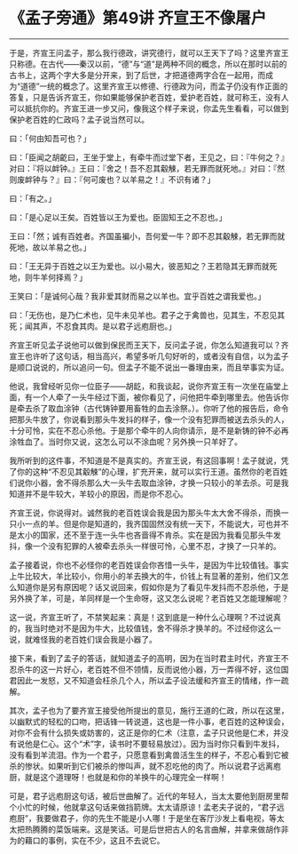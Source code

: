 # 《孟子旁通》第49讲 齐宣王不像屠户

------

于是，齐宣王问孟子，那么我行德政，讲究德行，就可以王天下了吗？这里齐宣王只称德。在古代——秦汉以前，“德”与“道”是两种不同的概念，所以在那时以前的古书上，这两个字大多是分开来，到了后世，才把道德两字合在一起用，而成为“道德”一统的概念了。这里齐宣王以修德、行德政为问，而孟子仍没有作正面的答复，只是告诉齐宣王，你如果能够保护老百姓，爱护老百姓，就可称王，没有人可以抵抗你的。齐宣王进一步又问，像我这个样子来说，你孟先生看看，可以做到保护老百姓的仁政吗？孟子说当然可以。

曰：「何由知吾可也？」

曰：「臣闻之胡齕曰，王坐于堂上，有牵牛而过堂下者，王见之，曰：『牛何之？』对曰：『将以衅钟。』王曰：『舍之！吾不忍其觳觫，若无罪而就死地。』对曰：『然则废衅钟与？』曰：『何可废也？以羊易之！』不识有诸？」

曰：「有之。」

曰：「是心足以王矣。百姓皆以王为爱也。臣固知王之不忍也。」

王曰：「然；诚有百姓者。齐国虽褊小，吾何爱一牛？即不忍其觳觫，若无罪而就死地，故以羊易之也。」

曰：「王无异于百姓之以王为爱也。以小易大，彼恶知之？王若隐其无罪而就死地，则牛羊何择焉？」

王笑曰：「是诚何心哉？我非爱其财而易之以羊也。宜乎百姓之谓我爱也。」

曰：「无伤也，是乃仁术也，见牛未见羊也。君子之于禽兽也，见其生，不忍见其死；闻其声，不忍食其肉。是以君子远庖厨也。」

齐宣王听见孟子说他可以做到保民而王天下，反问孟子说，你怎么知道我可以？齐宣王也许听了这句话，相当高兴，希望多听几句好听的，或者没有自信，以为孟子是顺口说说的，所以追问一句。但孟子不能不说出一番理由来，而且举事实为证。

他说，我曾经听见你一位臣子——胡龁，和我谈起，说你齐宣王有一次坐在庙堂上面，有一个人牵了一头牛经过下面，被你看见了，问他把牛牵到哪里去。他告诉你是牵去杀了取血涂钟（古代铸钟要用畜牲的血去涂祭。）。你听了他的报告后，命令把那头牛放了，你说看到那头牛发抖的样子，像一个没有犯罪而被送去杀头的人，十分可怜，实在不忍心杀他。于是那个牵牛的人向你请示，是不是新铸的钟不必再涂牲血了。当时你又说，这怎么可以不涂血呢？另外换一只羊好了。

我所听到的这件事，不知道是不是真实的。齐宣王说，有这回事啊！孟子就说，凭了你的这种“不忍见其觳觫”的心理，扩充开来，就可以实行王道。虽然你的老百姓们说你小器，舍不得杀那么大一头牛去取血涂钟，才换一只较小的羊去杀。可是我知道并不是牛较大，羊较小的原因，而是你不忍心。

齐宣王说，你说得对。诚然我的老百姓误会我是因为那头牛太大舍不得杀，而换一只小一点的羊。但是你是知道的，我齐国固然没有统一天下，不能说大，可也并不是太小的国家，还不至于连一头牛也吝啬得不肯杀。实在是因为我看见那头牛发抖，像一个没有犯罪的人被牵去杀头一样很可怜，心里不忍，才换了一只羊的。

孟子接着说，你也不必怪你的老百姓误会你吝惜一头牛，是因为牛比较值钱。事实上牛比较大，羊比较小，你用小的羊去换大的牛，价钱上有显著的差别，他们又怎么知道你是另有原因呢？话又说回来，假如你是为了看见牛发抖而不忍杀他，于是另外换了羊，可是，羊同样是一个生命呀，这又怎么说呢？老百姓又怎能理解呢？

这一说，齐宣王听了，不禁笑起来：真是！这到底是一种什么心理啊？不过说真的，我当时绝对不是因为牛大，比较值钱，舍不得杀才换羊的。不过经你这么一说，就难怪我的老百姓们误会我是小器了。

接下来，看到了孟子的答话，就知道孟子的高明，因为在当时君主时代，齐宣王不忍杀牛的这一片好心，老百姓不但不领情，反而说他小器，万一弄得不好，这位国君因此一发怒，又不知道会枉杀几个人，所以孟子设法缓和齐宣王的情绪，作一疏解。

其次，孟子也为了要齐宣王接受他所提出的意见，施行王道的仁政，所以在这里，以幽默式的轻松的口吻，把话锋一转说道，这也是一件小事，老百姓的这种误会，对你不会有什么损失或妨害的，这正是你的仁术（注意，孟子只说他是仁术，并没有说他是仁心。这个“术”字，读书时不要轻易放过）。因为当时你只看到牛发抖，没有看到羊流泪。作为一个君子，只愿意看到禽兽活生生的样子，不忍心看到它被杀的惨状。如果听到它们被杀的惨叫声，就不忍吃他的肉了。所以说君子远离庖厨，就是这个道理呀！也就是和你的羊换牛的心理完全一样啊！

可是，君子远庖厨这句话，被后世曲解了。近代的年轻人，当太太要他到厨房里帮个小忙的时候，他就拿这句话来做挡箭牌。太太请原谅！孟老夫子说的，“君子远庖厨”，我要做君子，你的先生不能是小人哪！于是坐在客厅沙发上看电视，等太太把热腾腾的菜饭端来。这是笑话。可是后世把古人的名言曲解，并拿来做胡作非为的藉口的事例，实在不少，这且不去说它。
